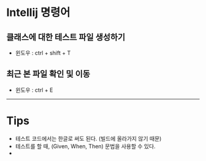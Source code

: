 # Intellij 명령어
## 클래스에 대한 테스트 파일 생성하기
- 윈도우 : ctrl + shift + T

## 최근 본 파일 확인 및 이동
- 윈도우 : ctrl + E

<hr>

# Tips
- 테스트 코드에서는 한글로 써도 된다. (빌드에 올라가지 않기 때문)
- 테스트를 할 때, (Given, When, Then) 문법을 사용할 수 있다.
- 